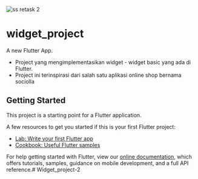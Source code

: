 ![ss retask 2](https://user-images.githubusercontent.com/85818176/134450099-9402eef7-308a-4374-888e-7c187c46db54.jpeg)

# widget_project

A new Flutter App.
- Project yang mengimplementasikan widget - widget basic yang ada di Flutter.
- Project ini terinspirasi dari salah satu aplikasi online shop bernama sociolla


## Getting Started

This project is a starting point for a Flutter application.

A few resources to get you started if this is your first Flutter project:

- [Lab: Write your first Flutter app](https://flutter.dev/docs/get-started/codelab)
- [Cookbook: Useful Flutter samples](https://flutter.dev/docs/cookbook)

For help getting started with Flutter, view our
[online documentation](https://flutter.dev/docs), which offers tutorials,
samples, guidance on mobile development, and a full API reference.# Widget_project-2
